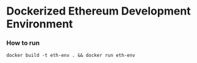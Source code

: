 # Dockerized Ethereum Development Environment

### How to run

`docker build -t eth-env . && docker run eth-env`
